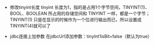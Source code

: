- 修改tinyint长度
tinyint 长度为1，指的是占用1个字节空间，TINYINT(1)、BOOL、BOOLEAN 所占用的存储空间和 TINYINT 一样，都是一个字节；
TINYINT(1) 只是在显示的时候作为一个位进行输出而已，所以设置成TINYINT(4)就可以了

- jdbc连接上加参数
在jdbcUrl添加参数：tinyInt1isBit=false（默认为true）
